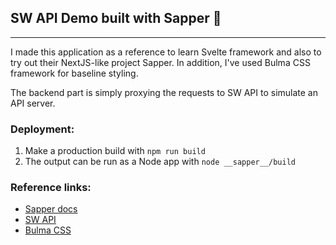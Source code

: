 ## SW API Demo built with Sapper :rocket:
---
I made this application as a reference to learn Svelte framework and also to try out their NextJS-like project Sapper. In addition, I've used Bulma CSS framework for baseline styling.

The backend part is simply proxying the requests to SW API to simulate an API server.

### Deployment:
1. Make a production build with `npm run build`
2. The output can be run as a Node app with `node __sapper__/build`

### Reference links:
- [Sapper docs](https://sapper.svelte.dev/docs#sapper_build)
- [SW API](https://swapi.co/)
- [Bulma CSS](https://bulma.io/documentation/)
